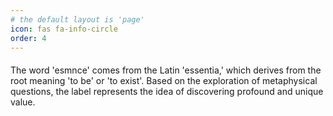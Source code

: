```yaml
---
# the default layout is 'page'
icon: fas fa-info-circle
order: 4
---
```

<p style="font-family: EB Garamond; font-size: 20px; line-height: 1.4;">

The word 'esmnce' comes from the Latin 'essentia,' which derives from the root meaning 'to be' or 'to exist'. Based on the exploration of metaphysical questions, the label represents the idea of discovering profound and unique value.

</p>